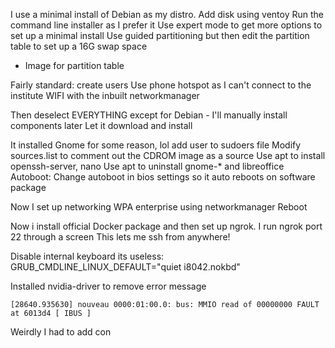 
I use  a minimal install of Debian as my distro.
Add disk using ventoy
Run the command line installer as I prefer it
Use expert mode to get more options to set up a minimal install
Use guided partitioning but then edit the partition table to set up a 16G swap space
- Image for partition table

Fairly standard: create users
Use phone hotspot as I can't connect to the institute WIFI with the inbuilt networkmanager

Then deselect EVERYTHING except for Debian - I'll manually install components later
Let it download and install

It installed Gnome for some reason, lol
add user to sudoers file
Modify sources.list to comment out the CDROM image as a source
Use apt to install openssh-server, nano
Use apt to uninstall gnome-* and libreoffice
Autoboot: Change autoboot in bios settings so it auto reboots on software package

Now I set up networking WPA enterprise using networkmanager
Reboot

Now i install official Docker package and then set up ngrok. I run ngrok port 22 through a screen
This lets me ssh from anywhere!

Disable internal keyboard its useless: GRUB_CMDLINE_LINUX_DEFAULT="quiet i8042.nokbd"

Installed nvidia-driver to remove error message
```
[28640.935630] nouveau 0000:01:00.0: bus: MMIO read of 00000000 FAULT at 6013d4 [ IBUS ]
```

Weirdly I had to add con